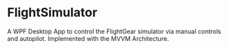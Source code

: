# FlightSimulator
A WPF Desktop App to control the FlightGear simulator via manual controls and autopilot.
Implemented with the MVVM Architecture.
